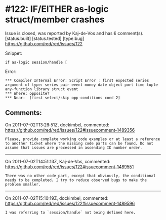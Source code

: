 
#122: IF/EITHER as-logic struct/member crashes
================================================================================
Issue is closed, was reported by Kaj-de-Vos and has 6 comment(s).
[status.built] [status.tested] [type.bug]
<https://github.com/red/red/issues/122>

Snippet:

```
if as-logic session/handle [
```

Error:

```
*** Compiler Internal Error: Script Error : first expected series argument of type: series pair event money date object port time tuple any-function library struct event 
*** Where: opposite? 
*** Near:  [first select/skip opp-conditions cond 2]
```



Comments:
--------------------------------------------------------------------------------

On 2011-07-02T13:28:51Z, dockimbel, commented:
<https://github.com/red/red/issues/122#issuecomment-1489356>

    Please, provide complete working code examples or at least a reference to another ticket where the missing code parts can be found. Do not assume that issues are processed in ascending ID number order.

--------------------------------------------------------------------------------

On 2011-07-02T14:51:13Z, Kaj-de-Vos, commented:
<https://github.com/red/red/issues/122#issuecomment-1489551>

    There was no other code part, except that obviously, the conditional needs to be completed. I try to reduce observed bugs to make the problem smaller.

--------------------------------------------------------------------------------

On 2011-07-02T15:10:19Z, dockimbel, commented:
<https://github.com/red/red/issues/122#issuecomment-1489596>

    I was referring to `session/handle` not being defined here.

